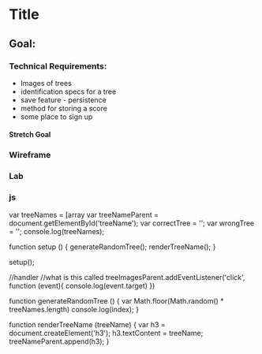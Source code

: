# Title
## Goal:

### Technical Requirements:
- Images of trees
- identification specs for a tree
- save feature - persistence
- method for storing a score
- some place to sign up

#### Stretch Goal

### Wireframe

### Lab


### js
var treeNames = [array
var treeNameParent = document.getElementById('treeName');
var correctTree = '';
var wrongTree = '';
console.log(treeNames);

function setup () {
  generateRandomTree();
  renderTreeName();
}

setup();

//handler //what is this called
treeImagesParent.addEventListener('click', function (event){
  console.log(event.target)
  })

function generateRandomTree () {
    var Math.floor(Math.random() * treeNames.length)
    console.log(index);
}

function renderTreeName (treeName) {
  var h3 = document.createElement('h3');
  h3.textContent = treeName;
  treeNameParent.append(h3);
}

